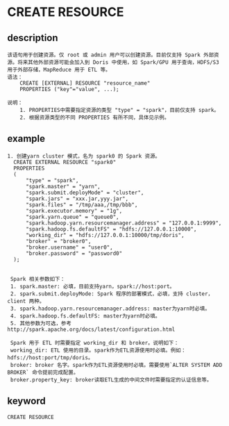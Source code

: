 <!-- 
Licensed to the Apache Software Foundation (ASF) under one
or more contributor license agreements.  See the NOTICE file
distributed with this work for additional information
regarding copyright ownership.  The ASF licenses this file
to you under the Apache License, Version 2.0 (the
"License"); you may not use this file except in compliance
with the License.  You may obtain a copy of the License at

  http://www.apache.org/licenses/LICENSE-2.0

Unless required by applicable law or agreed to in writing,
software distributed under the License is distributed on an
"AS IS" BASIS, WITHOUT WARRANTIES OR CONDITIONS OF ANY
KIND, either express or implied.  See the License for the
specific language governing permissions and limitations
under the License.
-->

# CREATE RESOURCE
## description
    该语句用于创建资源。仅 root 或 admin 用户可以创建资源。目前仅支持 Spark 外部资源。将来其他外部资源可能会加入到 Doris 中使用，如 Spark/GPU 用于查询，HDFS/S3 用于外部存储，MapReduce 用于 ETL 等。
    语法：
        CREATE [EXTERNAL] RESOURCE "resource_name"
        PROPERTIES ("key"="value", ...);
            
    说明：
        1. PROPERTIES中需要指定资源的类型 "type" = "spark"，目前仅支持 spark。
        2. 根据资源类型的不同 PROPERTIES 有所不同，具体见示例。

## example
    1. 创建yarn cluster 模式，名为 spark0 的 Spark 资源。
      CREATE EXTERNAL RESOURCE "spark0"
      PROPERTIES
      (
          "type" = "spark",
          "spark.master" = "yarn",
          "spark.submit.deployMode" = "cluster",
          "spark.jars" = "xxx.jar,yyy.jar",
          "spark.files" = "/tmp/aaa,/tmp/bbb",
          "spark.executor.memory" = "1g",
          "spark.yarn.queue" = "queue0",
          "spark.hadoop.yarn.resourcemanager.address" = "127.0.0.1:9999",
          "spark.hadoop.fs.defaultFS" = "hdfs://127.0.0.1:10000",
          "working_dir" = "hdfs://127.0.0.1:10000/tmp/doris",
          "broker" = "broker0",
          "broker.username" = "user0",
          "broker.password" = "password0"
      );
      
                                                                                                                                                                                                              
     Spark 相关参数如下：                                                              
     1. spark.master: 必填，目前支持yarn，spark://host:port。                         
     2. spark.submit.deployMode: Spark 程序的部署模式，必填，支持 cluster，client 两种。
     3. spark.hadoop.yarn.resourcemanager.address: master为yarn时必填。               
     4. spark.hadoop.fs.defaultFS: master为yarn时必填。                               
     5. 其他参数为可选，参考http://spark.apache.org/docs/latest/configuration.html 
     
     Spark 用于 ETL 时需要指定 working_dir 和 broker。说明如下：
     working_dir: ETL 使用的目录。spark作为ETL资源使用时必填。例如：hdfs://host:port/tmp/doris。
     broker: broker 名字。spark作为ETL资源使用时必填。需要使用`ALTER SYSTEM ADD BROKER` 命令提前完成配置。
     broker.property_key: broker读取ETL生成的中间文件时需要指定的认证信息等。

## keyword
    CREATE RESOURCE

